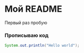 # Мой README


Первый раз пробую

### Прописываю код 

```java
System.out.println("Hello world");
```